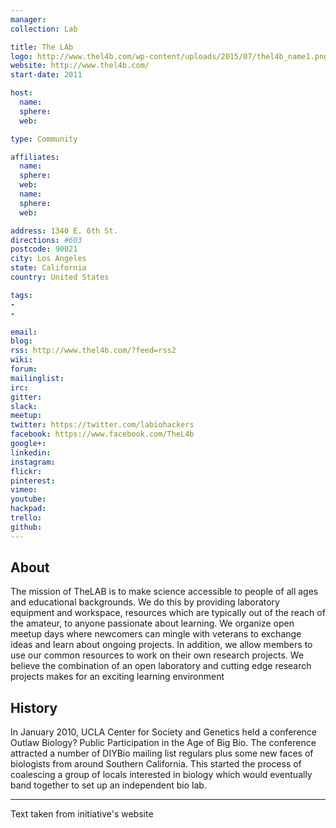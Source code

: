 ```yaml
---
manager:
collection: Lab

title: The LAb
logo: http://www.thel4b.com/wp-content/uploads/2015/07/thel4b_name1.png
website: http://www.thel4b.com/
start-date: 2011

host:
  name:
  sphere:
  web:

type: Community

affiliates:
  name:
  sphere:
  web:
  name:
  sphere:
  web:

address: 1340 E. 6th St.
directions: #603
postcode: 90021
city: Los Angeles
state: California
country: United States

tags:
-
-

email:
blog:
rss: http://www.thel4b.com/?feed=rss2
wiki:
forum:
mailinglist:
irc:
gitter:
slack:
meetup:
twitter: https://twitter.com/labiohackers
facebook: https://www.facebook.com/TheL4b
google+:
linkedin:
instagram:
flickr:
pinterest:
vimeo:
youtube:
hackpad:
trello:
github:
---
```


## About
The mission of TheLAB is to make science accessible to people of all ages and educational backgrounds. We do this by providing laboratory equipment and workspace, resources which are typically out of the reach of the amateur, to anyone passionate about learning. We organize open meetup days where newcomers can mingle with veterans to exchange ideas and learn about ongoing projects. In addition, we allow members to use our common resources to work on their own research projects. We believe the combination of an open laboratory and cutting edge research projects makes for an exciting learning environment

## History
In January 2010, UCLA Center for Society and Genetics held a conference Outlaw Biology? Public Participation in the Age of Big Bio.  The conference attracted a number of DIYBio mailing list regulars plus some new faces of biologists from around Southern California.  This started the process of coalescing a group of locals interested in biology which would eventually band together to set up an independent bio lab.


---
Text taken from initiative's website
